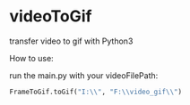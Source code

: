 # videoToGif
transfer video to gif with Python3

How to use:

run the main.py  with your videoFilePath:

```python
FrameToGif.toGif("I:\\", "F:\\video_gif\\")
```

[中文]: https://github.com/patience00/videoToGif/blob/main/README%20-%20zh.md	"中文"

